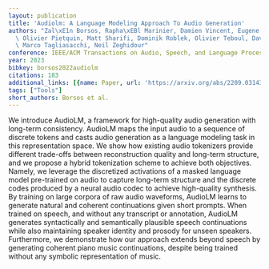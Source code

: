 ```yaml
---
layout: publication
title: 'Audiolm: A Language Modeling Approach To Audio Generation'
authors: "Zal\xE1n Borsos, Rapha\xEBl Marinier, Damien Vincent, Eugene Kharitonov,\
  \ Olivier Pietquin, Matt Sharifi, Dominik Roblek, Olivier Teboul, David Grangier,\
  \ Marco Tagliasacchi, Neil Zeghidour"
conference: IEEE/ACM Transactions on Audio, Speech, and Language Processing
year: 2023
bibkey: borsos2022audiolm
citations: 183
additional_links: [{name: Paper, url: 'https://arxiv.org/abs/2209.03143'}]
tags: ["Tools"]
short_authors: Borsos et al.
---
```

We introduce AudioLM, a framework for high-quality audio generation with
long-term consistency. AudioLM maps the input audio to a sequence of discrete
tokens and casts audio generation as a language modeling task in this
representation space. We show how existing audio tokenizers provide different
trade-offs between reconstruction quality and long-term structure, and we
propose a hybrid tokenization scheme to achieve both objectives. Namely, we
leverage the discretized activations of a masked language model pre-trained on
audio to capture long-term structure and the discrete codes produced by a
neural audio codec to achieve high-quality synthesis. By training on large
corpora of raw audio waveforms, AudioLM learns to generate natural and coherent
continuations given short prompts. When trained on speech, and without any
transcript or annotation, AudioLM generates syntactically and semantically
plausible speech continuations while also maintaining speaker identity and
prosody for unseen speakers. Furthermore, we demonstrate how our approach
extends beyond speech by generating coherent piano music continuations, despite
being trained without any symbolic representation of music.